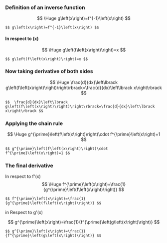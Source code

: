 ### Definition of an inverse function

$$ \Huge g\left(x\right)=f^{-1}\left(x\right) $$

```
$$ g\left(x\right)=f^{-1}\left(x\right) $$
```

#### In respect to (x)

$$ \Huge g\left(f\left(x\right)\right)=x $$

```
$$ g\left(f\left(x\right)\right)=x $$
```

### Now taking derivative of both sides

$$ \Huge \frac{d}{dx}\left\lbrack g\left(f\left(x\right)\right)\right\rbrack=\frac{d}{dx}\left\lbrack x\right\rbrack $$

```
$$  \frac{d}{dx}\left\lbrack g\left(f\left(x\right)\right)\right\rbrack=\frac{d}{dx}\left\lbrack x\right\rbrack $$
```

### Applying the chain rule

$$ \Huge g^{\prime}\left(f\left(x\right)\right)\cdot f^{\prime}\left(x\right)=1 $$

```
$$ g^{\prime}\left(f\left(x\right)\right)\cdot f^{\prime}\left(x\right)=1 $$
```

### The final derivative

In respect to f'(x)
$$ \Huge f^{\prime}\left(x\right)=\frac{1}{g^{\prime}\left(f\left(x\right)\right)} $$

```
$$ f^{\prime}\left(x\right)=\frac{1}{g^{\prime}\left(f\left(x\right)\right)} $$
```

in Respect to g'(x)

$$ g^{\prime}\left(x\right)=\frac{1}{f^{\prime}\left(g\left(x\right)\right)} $$
```
$$ g^{\prime}\left(x\right)=\frac{1}{f^{\prime}\left(g\left(x\right)\right)} $$
```